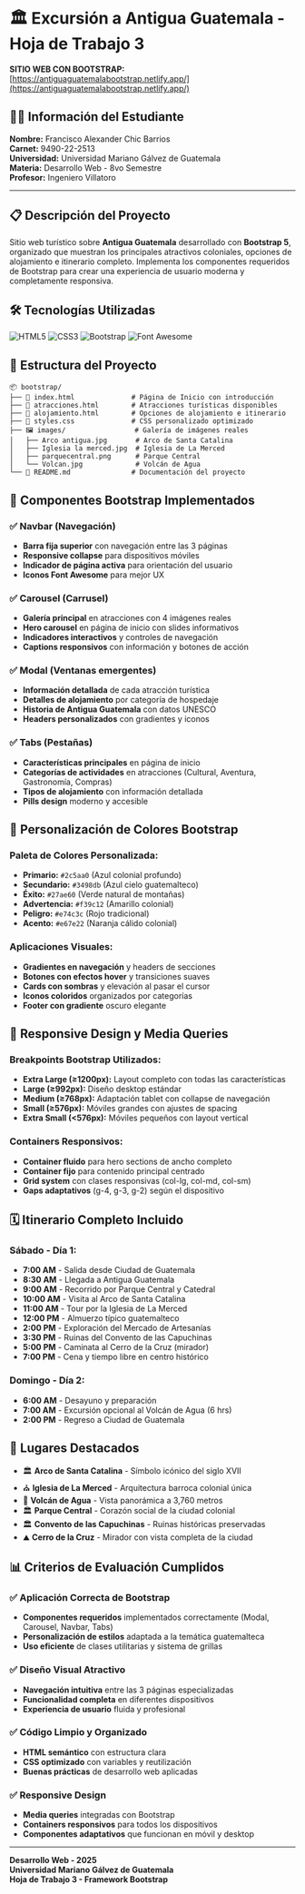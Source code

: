 # 🏛️ Excursión a Antigua Guatemala - Hoja de Trabajo 3

**SITIO WEB CON BOOTSTRAP:** [https://antiguaguatemalabootstrap.netlify.app/](https://antiguaguatemalabootstrap.netlify.app/)

## 👨‍🎓 Información del Estudiante

**Nombre:** Francisco Alexander Chic Barrios  
**Carnet:** 9490-22-2513  
**Universidad:** Universidad Mariano Gálvez de Guatemala  
**Materia:** Desarrollo Web - 8vo Semestre  
**Profesor:** Ingeniero Villatoro  

---

## 📋 Descripción del Proyecto

Sitio web turístico sobre **Antigua Guatemala** desarrollado con **Bootstrap 5**, organizado  que muestran los principales atractivos coloniales, opciones de alojamiento e itinerario completo. Implementa los componentes requeridos de Bootstrap para crear una experiencia de usuario moderna y completamente responsiva.



## 🛠️ Tecnologías Utilizadas

![HTML5](https://img.shields.io/badge/HTML5-E34F26?style=flat&logo=html5&logoColor=white)
![CSS3](https://img.shields.io/badge/CSS3-1572B6?style=flat&logo=css3&logoColor=white)
![Bootstrap](https://img.shields.io/badge/Bootstrap_5-7952B3?style=flat&logo=bootstrap&logoColor=white)
![Font Awesome](https://img.shields.io/badge/Font_Awesome-339AF0?style=flat&logo=fontawesome&logoColor=white)

## 📁 Estructura del Proyecto

```
📦 bootstrap/
├── 📄 index.html              # Página de Inicio con introducción
├── 📄 atracciones.html        # Atracciones turísticas disponibles
├── 📄 alojamiento.html        # Opciones de alojamiento e itinerario
├── 🎨 styles.css              # CSS personalizado optimizado
├── 🖼️ images/                 # Galería de imágenes reales
│   ├── Arco antigua.jpg       # Arco de Santa Catalina
│   ├── Iglesia la merced.jpg  # Iglesia de La Merced  
│   ├── parquecentral.png      # Parque Central
│   └── Volcan.jpg             # Volcán de Agua
└── 📖 README.md               # Documentación del proyecto
```


## 🎯 Componentes Bootstrap Implementados

### ✅ **Navbar (Navegación)**
- **Barra fija superior** con navegación entre las 3 páginas
- **Responsive collapse** para dispositivos móviles
- **Indicador de página activa** para orientación del usuario
- **Iconos Font Awesome** para mejor UX

### ✅ **Carousel (Carrusel)**  
- **Galería principal** en atracciones con 4 imágenes reales
- **Hero carousel** en página de inicio con slides informativos
- **Indicadores interactivos** y controles de navegación
- **Captions responsivos** con información y botones de acción

### ✅ **Modal (Ventanas emergentes)**
- **Información detallada** de cada atracción turística
- **Detalles de alojamiento** por categoría de hospedaje  
- **Historia de Antigua Guatemala** con datos UNESCO
- **Headers personalizados** con gradientes y iconos

### ✅ **Tabs (Pestañas)**
- **Características principales** en página de inicio
- **Categorías de actividades** en atracciones (Cultural, Aventura, Gastronomía, Compras)
- **Tipos de alojamiento** con información detallada
- **Pills design** moderno y accesible

## 🎨 Personalización de Colores Bootstrap

### **Paleta de Colores Personalizada:**
- **Primario:** `#2c5aa0` (Azul colonial profundo)
- **Secundario:** `#3498db` (Azul cielo guatemalteco)
- **Éxito:** `#27ae60` (Verde natural de montañas)
- **Advertencia:** `#f39c12` (Amarillo colonial)
- **Peligro:** `#e74c3c` (Rojo tradicional)
- **Acento:** `#e67e22` (Naranja cálido colonial)

### **Aplicaciones Visuales:**
- **Gradientes en navegación** y headers de secciones
- **Botones con efectos hover** y transiciones suaves
- **Cards con sombras** y elevación al pasar el cursor
- **Iconos coloridos** organizados por categorías
- **Footer con gradiente** oscuro elegante

## 📱 Responsive Design y Media Queries

### **Breakpoints Bootstrap Utilizados:**
- **Extra Large (≥1200px):** Layout completo con todas las características
- **Large (≥992px):** Diseño desktop estándar
- **Medium (≥768px):** Adaptación tablet con collapse de navegación
- **Small (≥576px):** Móviles grandes con ajustes de spacing
- **Extra Small (<576px):** Móviles pequeños con layout vertical

### **Containers Responsivos:**
- **Container fluido** para hero sections de ancho completo
- **Container fijo** para contenido principal centrado
- **Grid system** con clases responsivas (col-lg, col-md, col-sm)
- **Gaps adaptativos** (g-4, g-3, g-2) según el dispositivo

## 🗓️ Itinerario Completo Incluido

### **Sábado - Día 1:**
- **7:00 AM** - Salida desde Ciudad de Guatemala
- **8:30 AM** - Llegada a Antigua Guatemala  
- **9:00 AM** - Recorrido por Parque Central y Catedral
- **10:00 AM** - Visita al Arco de Santa Catalina
- **11:00 AM** - Tour por la Iglesia de La Merced
- **12:00 PM** - Almuerzo típico guatemalteco
- **2:00 PM** - Exploración del Mercado de Artesanías
- **3:30 PM** - Ruinas del Convento de las Capuchinas
- **5:00 PM** - Caminata al Cerro de la Cruz (mirador)
- **7:00 PM** - Cena y tiempo libre en centro histórico

### **Domingo - Día 2:**
- **6:00 AM** - Desayuno y preparación
- **7:00 AM** - Excursión opcional al Volcán de Agua (6 hrs)
- **2:00 PM** - Regreso a Ciudad de Guatemala

## 🌟 Lugares Destacados

- 🏛️ **Arco de Santa Catalina** - Símbolo icónico del siglo XVII
- ⛪ **Iglesia de La Merced** - Arquitectura barroca colonial única
- 🌋 **Volcán de Agua** - Vista panorámica a 3,760 metros
- 🏛️ **Parque Central** - Corazón social de la ciudad colonial
- 🏛️ **Convento de las Capuchinas** - Ruinas históricas preservadas
- ⛰️ **Cerro de la Cruz** - Mirador con vista completa de la ciudad

## 📊 Criterios de Evaluación Cumplidos

### ✅ **Aplicación Correcta de Bootstrap**
- **Componentes requeridos** implementados correctamente (Modal, Carousel, Navbar, Tabs)
- **Personalización de estilos** adaptada a la temática guatemalteca
- **Uso eficiente** de clases utilitarias y sistema de grillas

### ✅ **Diseño Visual Atractivo**
- **Navegación intuitiva** entre las 3 páginas especializadas
- **Funcionalidad completa** en diferentes dispositivos
- **Experiencia de usuario** fluida y profesional

### ✅ **Código Limpio y Organizado**
- **HTML semántico** con estructura clara
- **CSS optimizado** con variables y reutilización
- **Buenas prácticas** de desarrollo web aplicadas

### ✅ **Responsive Design**
- **Media queries** integradas con Bootstrap
- **Containers responsivos** para todos los dispositivos
- **Componentes adaptativos** que funcionan en móvil y desktop

---

**Desarrollo Web - 2025**  
**Universidad Mariano Gálvez de Guatemala**  
**Hoja de Trabajo 3 - Framework Bootstrap**
